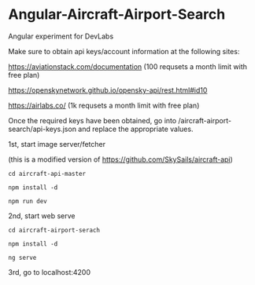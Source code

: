 # Angular-Aircraft-Airport-Search
Angular experiment for DevLabs

Make sure to obtain api keys/account information at the following sites:

https://aviationstack.com/documentation (100 requsets a month limit with free plan)

https://openskynetwork.github.io/opensky-api/rest.html#id10

https://airlabs.co/ (1k requsets a month limit with free plan)


Once the required keys have been obtained, go into /aircraft-airport-search/api-keys.json and replace the appropriate values.

1st, start image server/fetcher

(this is a modified version of https://github.com/SkySails/aircraft-api)

`cd aircraft-api-master`

`npm install -d`

`npm run dev`

2nd, start web serve

`cd aircraft-airport-serach`

`npm install -d`

`ng serve`

3rd, go to localhost:4200
